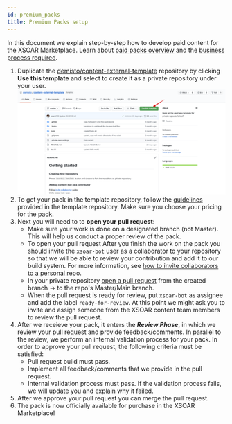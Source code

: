 ```yaml
---
id: premium_packs
title: Premium Packs setup
---
```


In this document we explain step-by-step how to develop paid content for the XSOAR Marketplace. Learn about [paid packs overview](/docs/partners/paid-packs) and the [business process required](/docs/partners/paid-packs-process).

1. Duplicate the [demisto/content-external-template](https://github.com/demisto/content-external-template) repository by clicking **Use this template** and select to create it as a private repository under your user.  
<img src="../doc_imgs/integrations/demisto_content-external-template.png" width="800"></img>  
1. To get your pack in the template repository, follow the [guidelines](https://github.com/demisto/content-external-template#getting-started) provided in the template repository. Make sure you choose your pricing for the pack.
1. Next you will need to to **open your pull request**:
    - Make sure your work is done on a designated branch (not Master). This will help us conduct a proper review of the pack.
    - To open your pull request After you finish the work on the pack you should invite the `xsoar-bot` user as a collaborator to your repository so that we will be able to review your contribution and add it to our build system. For more information, see [how to invite collaborators to a personal repo](https://docs.github.com/en/github/setting-up-and-managing-your-github-user-account/inviting-collaborators-to-a-personal-repository).
    - In your private repository [open a pull request](https://help.github.com/articles/creating-a-pull-request-from-a-fork/) from the created branch → to the repo's Master/Main branch.
    - When the pull request is ready for review, put `xsoar-bot` as assignee and add the label `ready-for-review`. At this point we might ask you to invite and assign someone from the XSOAR content team members to review the pull request.
1. After we receieve your pack, it enters the ***Review Phase***, in which we review your pull request and provide feedback/comments. In parallel to the review, we perform an internal validation process for your pack. In order to approve your pull request, the following criteria must be satisfied:
   - Pull request build must pass.
   - Implement all feedback/comments that we provide in the pull request.
   - Internal validation process must pass. If the validation process fails, we will update you and explain why it failed.
1. After we approve your pull request you can merge the pull request.
1. The pack is now officially available for purchase in the XSOAR Marketplace!
